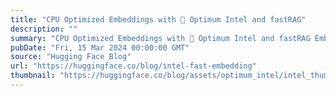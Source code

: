 ```yaml
---
title: "CPU Optimized Embeddings with 🤗 Optimum Intel and fastRAG"
description: ""
summary: "CPU Optimized Embeddings with 🤗 Optimum Intel and fastRAG Embedding models are useful for many appli..."
pubDate: "Fri, 15 Mar 2024 00:00:00 GMT"
source: "Hugging Face Blog"
url: "https://huggingface.co/blog/intel-fast-embedding"
thumbnail: "https://huggingface.co/blog/assets/optimum_intel/intel_thumbnail.png"
---
```


